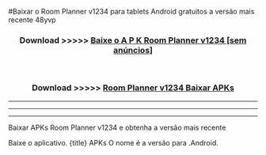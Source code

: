 #Baixar o Room Planner v1234  para tablets Android gratuitos a versão mais recente 48yvp


<div align="center">
<h3>Download >>>>> <a href="https://pt-web.web.app/?pt= Room Planner v1234">Baixe o A P K Room Planner v1234 [sem anúncios]</a></h3><br>

<h3>Download >>>>> <a href="https://pt-web.web.app/?pt= Room Planner v1234">Room Planner v1234 Baixar APKs</a></h3>
</div>

----------------------------------------------------------

----------------------------------------------------------

----------------------------------------------------------

Baixar APKs Room Planner v1234 e obtenha a versão mais recente

Baixe o aplicativo. {title} APKs O nome é a versão para .Android.


